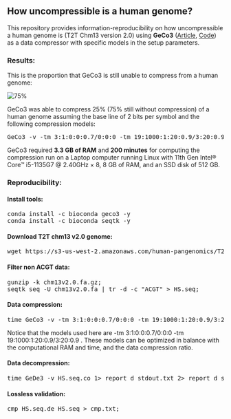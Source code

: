 
## <b>How uncompressible is a human genome?</b> ##

This repository provides information-reproducibility on how uncompressible a human genome is (T2T Chm13 version 2.0) using <b>GeCo3</b> ([Article](https://doi.org/10.1093/gigascience/giaa119), [Code](https://github.com/cobilab/geco3)) as a data compressor with specific models in the setup parameters.

### Results: ###

This is the proportion that GeCo3 is still unable to compress from a human genome:

![75%](https://progress-bar.dev/75)

GeCo3 was able to compress 25% (75% still without compression) of a human genome assuming the base line of 2 bits per symbol and the following compression models:
<pre>
GeCo3 -v -tm 3:1:0:0:0.7/0:0:0 -tm 19:1000:1:20:0.9/3:20:0.9 HS.seq
</pre>

GeCo3 required <b>3.3 GB of RAM</b> and <b>200 minutes</b> for computing the compression run on a Laptop computer running Linux with 11th Gen Intel® Core™ i5-1135G7 @ 2.40GHz × 8, 8 GB of RAM, and an SSD disk of 512 GB.

### Reproducibility: ###

#### Install tools:
<pre>
conda install -c bioconda geco3 -y
conda install -c bioconda seqtk -y
</pre>

#### Download T2T chm13 v2.0 genome:
<pre>
wget https://s3-us-west-2.amazonaws.com/human-pangenomics/T2T/CHM13/assemblies/analysis_set/chm13v2.0.fa.gz
</pre>

#### Filter non ACGT data:

<pre>
gunzip -k chm13v2.0.fa.gz; 
seqtk seq -U chm13v2.0.fa | tr -d -c "ACGT" > HS.seq;
</pre>

#### Data compression:

<pre>
time GeCo3 -v -tm 3:1:0:0:0.7/0:0:0 -tm 19:1000:1:20:0.9/3:20:0.9 HS.seq 1> report_c_stdout.txt 2> report_c_stderr.txt;
</pre>
Notice that the models used here are -tm 3:1:0:0:0.7/0:0:0 -tm 19:1000:1:20:0.9/3:20:0.9 . These models can be optimized in balance with the computational RAM and time, and the data compression ratio.

#### Data decompression:
<pre>
time GeDe3 -v HS.seq.co 1> report_d_stdout.txt 2> report_d_stderr.txt;
</pre>

#### Lossless validation:
<pre>
cmp HS.seq.de HS.seq > cmp.txt;
</pre>

